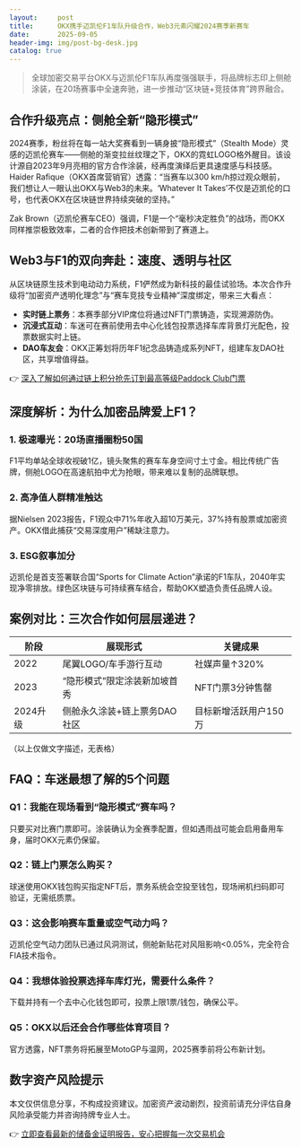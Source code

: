 ```yaml
---
layout:     post
title:      OKX携手迈凯伦F1车队升级合作，Web3元素闪耀2024赛季新赛车
date:       2025-09-05
header-img: img/post-bg-desk.jpg
catalog: true
---
```


> 全球加密交易平台OKX与迈凯伦F1车队再度强强联手，将品牌标志印上侧舱涂装，在20场赛事中全速奔驰，进一步推动“区块链+竞技体育”跨界融合。

## 合作升级亮点：侧舱全新“隐形模式”

2024赛季，粉丝将在每一站大奖赛看到一辆身披“隐形模式”（Stealth Mode）灵感的迈凯伦赛车——侧舱的渐变拉丝纹理之下，OKX的霓虹LOGO格外醒目。该设计源自2023年9月亮相的官方合作涂装，经再度演绎后更具速度感与科技感。  
Haider Rafique（OKX首席营销官）透露：“当赛车以300 km/h掠过观众眼前，我们想让人一眼认出OKX与Web3的未来。‘Whatever It Takes’不仅是迈凯伦的口号，也代表OKX在区块链世界持续突破的坚持。”  

Zak Brown（迈凯伦赛车CEO）强调，F1是一个“毫秒决定胜负”的战场，而OKX同样推崇极致效率，二者的合作把技术创新带到了赛道上。

## Web3与F1的双向奔赴：速度、透明与社区

从区块链原生技术到电动动力系统，F1俨然成为新科技的最佳试验场。本次合作升级将“加密资产透明化理念”与“赛车竞技专业精神”深度绑定，带来三大看点：

- **实时链上票务**：本赛季部分VIP席位将通过NFT门票铸造，实现溯源防伪。  
- **沉浸式互动**：车迷可在赛前使用去中心化钱包投票选择车库背景灯光配色，投票数据实时上链。  
- **DAO车友会**：OKX正筹划将历年F1纪念品铸造成系列NFT，组建车友DAO社区，共享增值得益。

👉 [深入了解如何通过链上积分抢先订到最高等级Paddock Club门票](https://okxdog.com/)

## 深度解析：为什么加密品牌爱上F1？

### 1. 极速曝光：20场直播圈粉50国
F1平均单站全球收视破1亿，镜头聚焦的赛车车身空间寸土寸金。相比传统广告牌，侧舱LOGO在高速航拍中尤为抢眼，带来难以复制的品牌联想。

### 2. 高净值人群精准触达
据Nielsen 2023报告，F1观众中71%年收入超10万美元，37%持有股票或加密资产。OKX借此捕获“交易深度用户”稀缺注意力。

### 3. ESG叙事加分
迈凯伦是首支签署联合国“Sports for Climate Action”承诺的F1车队，2040年实现净零排放。绿色区块链与可持续赛车结合，帮助OKX塑造负责任品牌人设。

## 案例对比：三次合作如何层层递进？

| 阶段     | 展现形式                     | 关键成果             |
|----------|------------------------------|----------------------|
| 2022     | 尾翼LOGO/车手游行互动        | 社媒声量↑320%        |
| 2023     | “隐形模式”限定涂装新加坡首秀  | NFT门票3分钟售罄      |
| 2024升级 | 侧舱永久涂装+链上票务DAO社区  | 目标新增活跃用户150万 |

（以上仅做文字描述，无表格）

## FAQ：车迷最想了解的5个问题

### Q1：我能在现场看到“隐形模式”赛车吗？
只要买对比赛门票即可。涂装确认为全赛季配置，但如遇雨战可能会启用备用车身，届时OKX元素仍保留。

### Q2：链上门票怎么购买？
球迷使用OKX钱包购买指定NFT后，票务系统会空投至钱包，现场闸机扫码即可验证，无需纸质票。

### Q3：这会影响赛车重量或空气动力吗？
迈凯伦空气动力团队已通过风洞测试，侧舱新贴花对风阻影响<0.05%，完全符合FIA技术指令。

### Q4：我想体验投票选择车库灯光，需要什么条件？
下载并持有一个去中心化钱包即可，投票上限1票/钱包，确保公平。

### Q5：OKX以后还会合作哪些体育项目？
官方透露，NFT票务将拓展至MotoGP与温网，2025赛季前将公布新计划。

## 数字资产风险提示
本文仅供信息分享，不构成投资建议。加密资产波动剧烈，投资前请充分评估自身风险承受能力并咨询持牌专业人士。

👉 [立即查看最新的储备金证明报告，安心把握每一次交易机会](https://okxdog.com/)